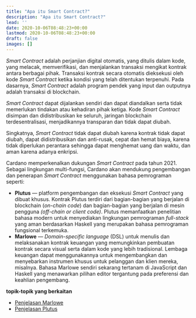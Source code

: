 ```yaml
---
title: "Apa itu Smart Contract?"
description: "Apa itu Smart Contract?"
lead: ''
date: 2020-10-06T08:48:23+00:00
lastmod: 2020-10-06T08:48:23+00:00
draft: false
images: []
---
```


*Smart Contract* adalah perjanjian digital otomatis, yang ditulis dalam kode, yang melacak, memverifikasi, dan menjalankan transaksi mengikat kontrak antara berbagai pihak. Transaksi kontrak secara otomatis dieksekusi oleh kode *Smart Contract* ketika kondisi yang telah ditentukan terpenuhi. Pada dasarnya, *Smart Contract* adalah program pendek yang input dan outputnya adalah transaksi di blockchain.

<em>Smart Contract</em> dapat dijalankan sendiri dan dapat diandalkan serta tidak memerlukan tindakan atau kehadiran pihak ketiga. Kode <em>Smart Contract</em> disimpan dan didistribusikan ke seluruh, jaringan blockchain terdesentralisasi, menjadikannya transparan dan tidak dapat diubah.

Singkatnya, <em>Smart Contract</em> tidak dapat diubah karena kontrak tidak dapat diubah, dapat didistribusikan dan anti-rusak, cepat dan hemat biaya, karena tidak diperlukan perantara sehingga dapat menghemat uang dan waktu, dan aman karena adanya enkripsi.

Cardano memperkenalkan dukungan <em>Smart Contract</em> pada tahun 2021. Sebagai lingkungan multi-fungsi, Cardano akan mendukung pengembangan dan penerapan <em>Smart Contract</em> menggunakan bahasa pemrograman seperti:

- **Plutus** — platform pengembangan dan eksekusi <em>Smart Contract</em> yang dibuat khusus. Kontrak Plutus terdiri dari bagian-bagian yang berjalan di blockchain (<em>on-chain code</em>) dan bagian-bagian yang berjalan di mesin pengguna <em>(off-chain or client code)</em>. Plutus memanfaatkan penelitian bahasa modern untuk menyediakan lingkungan pemrograman <em>full-stack </em>yang aman berdasarkan Haskell yang merupakan bahasa pemrograman fungsional terkemuka.
- **Marlowe** — <em>Domain-specific language</em> (DSL) untuk menulis dan melaksanakan kontrak keuangan yang memungkinkan pembuatan kontrak secara visual serta dalam kode yang lebih tradisional. Lembaga keuangan dapat menggunakannya untuk mengembangkan dan menyebarkan instrumen khusus untuk pelanggan dan klien mereka, misalnya. Bahasa Marlowe sendiri sekarang tertanam di JavaScript dan Haskell yang menawarkan pilihan editor tergantung pada preferensi dan keahlian pengembang.

**topik-topik yang berkaitan**

- [Penjelasan Marlowe](https://docs.cardano.org/marlowe/learn-about-marlowe)
- [Penjelasan Plutus](https://docs.cardano.org/plutus/learn-about-plutus)
